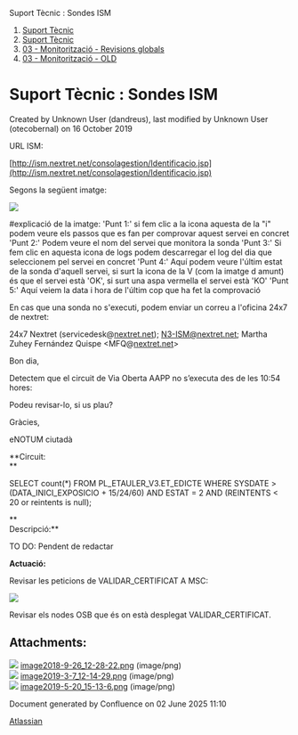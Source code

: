 Suport Tècnic : Sondes ISM  

1.  [Suport Tècnic](index.md)
2.  [Suport Tècnic](13893782.md)
3.  [03 - Monitorització - Revisions globals](26313327.md)
4.  [03 - Monitorització - OLD](128647245.md)

Suport Tècnic : Sondes ISM
==========================

Created by Unknown User (dandreus), last modified by Unknown User (otecobernal) on 16 October 2019

URL ISM:

[http://ism.nextret.net/consolagestion/Identificacio.jsp](http://ism.nextret.net/consolagestion/Identificacio.jsp)

  

Segons la següent imatge:

![](attachments/26313330/26316110.png)

#explicació de la imatge:
'Punt 1:' si fem clic a la icona aquesta de la "i" podem veure els passos que es fan per comprovar aquest servei en concret
'Punt 2:' Podem veure el nom del servei que monitora la sonda 
'Punt 3:' Si fem clic en aquesta icona de logs podem descarregar el log del dia que seleccionem pel servei en concret
'Punt 4:' Aquí podem veure l'últim estat de la sonda d'aquell servei, si surt la icona de la V (com la imatge d amunt) és que el servei està 'OK', si surt una aspa vermella el servei està 'KO'
'Punt 5:' Aquí veiem la data i hora de l'últim cop que ha fet la comprovació 

  

En cas que una sonda no s'executi, podem enviar un correu a l'oficina 24x7 de nextret:

24x7 Nextret (servicedesk@[nextret.net](http://nextret.net)); [N3-ISM@nextret.net](mailto:N3-ISM@nextret.net); Martha Zuhey Fernández Quispe <MFQ@[nextret.net](http://nextret.net)\>

Bon dia,

Detectem que el circuit de Via Oberta AAPP no s’executa des de les 10:54 hores:

Podeu revisar-lo, si us plau?

Gràcies,

  

eNOTUM ciutadà

**Circuit:  
**

SELECT count(\*) FROM PL\_ETAULER\_V3.ET\_EDICTE WHERE SYSDATE > (DATA\_INICI\_EXPOSICIO + 15/24/60) AND ESTAT = 2 AND (REINTENTS < 20 or reintents is null);

**  
Descripció:**

TO DO: Pendent de redactar

**Actuació:** 

Revisar les peticions de VALIDAR\_CERTIFICAT A MSC:

![](attachments/26313330/26316677.png)

  

Revisar els nodes OSB que és on està desplegat VALIDAR\_CERTIFICAT.

Attachments:
------------

![](images/icons/bullet_blue.gif) [image2018-9-26\_12-28-22.png](attachments/26313330/26316110.png) (image/png)  
![](images/icons/bullet_blue.gif) [image2019-3-7\_12-14-29.png](attachments/26313330/26316685.png) (image/png)  
![](images/icons/bullet_blue.gif) [image2019-5-20\_15-13-6.png](attachments/26313330/26316677.png) (image/png)  

Document generated by Confluence on 02 June 2025 11:10

[Atlassian](http://www.atlassian.com/)